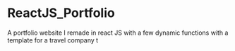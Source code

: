 # ReactJS_Portfolio

A portfolio website I remade in react JS with a few dynamic functions with a template for a travel company
t
